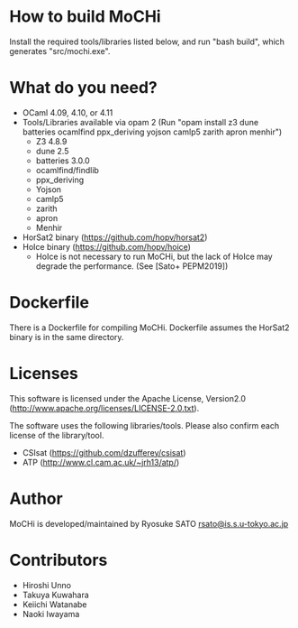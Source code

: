 How to build MoCHi
==================

 Install the required tools/libraries listed below,
 and run "bash build", which generates "src/mochi.exe".


What do you need?
=================

- OCaml 4.09, 4.10, or 4.11
- Tools/Libraries available via opam 2
  (Run "opam install z3 dune batteries ocamlfind ppx_deriving yojson camlp5 zarith apron menhir")
    - Z3 4.8.9
    - dune 2.5
    - batteries 3.0.0
    - ocamlfind/findlib
    - ppx_deriving
    - Yojson
    - camlp5
    - zarith
    - apron
    - Menhir
- HorSat2 binary (https://github.com/hopv/horsat2)
- HoIce binary (https://github.com/hopv/hoice)
    - HoIce is not necessary to run MoCHi, but the lack of HoIce may degrade the performance. (See [Sato+ PEPM2019])

Dockerfile
==========

 There is a Dockerfile for compiling MoCHi.
 Dockerfile assumes the HorSat2 binary is in the same directory.


Licenses
========

 This software is licensed under the Apache License, Version2.0 (http://www.apache.org/licenses/LICENSE-2.0.txt).

 The software uses the following libraries/tools.
 Please also confirm each license of the library/tool.
- CSIsat (https://github.com/dzufferey/csisat)
- ATP (http://www.cl.cam.ac.uk/~jrh13/atp/)


Author
=======

 MoCHi is developed/maintained by Ryosuke SATO <rsato@is.s.u-tokyo.ac.jp>


Contributors
============

- Hiroshi Unno
- Takuya Kuwahara
- Keiichi Watanabe
- Naoki Iwayama
